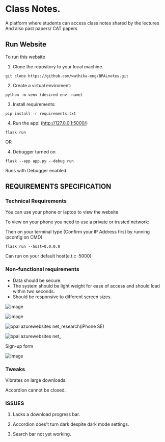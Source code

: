 # Class Notes.
A platform where students can access class notes shared by the lectures
And also past papers/ CAT papers

## Run Website
To run this website
1. Clone the repository to your local machine.
```
git clone https://github.com/wathika-eng/BPALnotes.git
```
2. Create a virtual enviroment:
```
python -m venv (desired env. name)
```

3. Install requirements:
```
pip install -r requirements.txt
```
4. Run the app: (http://127.0.0.1:5000/)
```
flask run 
```
OR

4. Debugger turned on
```
flask --app app.py --debug run 
```
Runs with Debugger enabled

## REQUIREMENTS SPECIFICATION

### Technical Requirements
You can use your phone or laptop to view the website

To view on your phone you need to use a private or trusted network:

Then on your terminal type (Confirm your IP Address first by running ipconfig on CMD)
```
flask run --host=0.0.0.0 
```
Can run on your default host(e.t.c :5000)

### Non-functional requirements
- Data should be secure.
- The system should be light weight for ease of access and should load within two seconds.
- Should be responsive to different screen sizes.


![image](https://user-images.githubusercontent.com/71040609/221318019-a22c8d3b-e4e7-4dab-9b1d-2d7454415f49.png)

![image](https://user-images.githubusercontent.com/71040609/221318194-9f9fa469-7bc4-44d4-8ab3-42229b69c633.png)

![bpal azurewebsites net_research(iPhone SE)](https://user-images.githubusercontent.com/71040609/221318652-e7f1b356-42ed-49b4-a317-2e4757cfd697.png)

![bpal azurewebsites net_](https://user-images.githubusercontent.com/71040609/221318721-0938ddc7-7f61-4452-bac9-e9178452f460.png)

Sign-up form

![image](https://user-images.githubusercontent.com/71040609/221444743-8de99ff3-f02c-4ab6-b48f-c0a22dbb60c7.png)

### Tweaks

Vibrates on large downloads.

Accordion cannot be closed.

### ISSUES
1. Lacks a download progress bar.

2. Accordion does't turn dark despite dark mode settings.

3. Search bar not yet working.